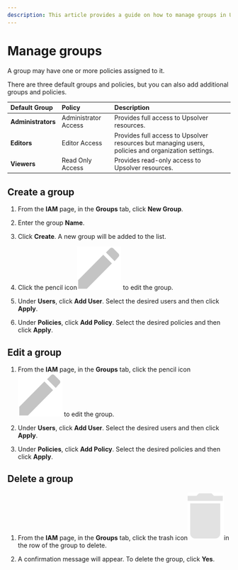 ```yaml
---
description: This article provides a guide on how to manage groups in Upsolver.
---
```


# Manage groups

A group may have one or more policies assigned to it. 

There are three default groups and policies, but you can also add additional groups and policies.

| Default Group | Policy | Description |
| :--- | :--- | :--- |
| **Administrators** | Administrator Access | Provides full access to Upsolver resources. |
| **Editors** | Editor Access | Provides full access to Upsolver resources but managing users, policies and organization settings. |
| **Viewers** | Read Only Access | Provides read-only access to Upsolver resources. |

## **Create a group**

1. From the **IAM** page, in the **Groups** tab, click **New Group**.

2. Enter the group **Name**.

3. Click **Create**. A new group will be added to the list.

4. Click the pencil icon![](../../../.gitbook/assets/image%20%2824%29.png) to edit the group.

5. Under **Users**, click **Add User**. Select the desired users and then click **Apply**.

6. Under **Policies**, click **Add Policy**. Select the desired policies and then click **Apply**.

## **Edit a group**

1. From the **IAM** page, in the **Groups** tab, click the pencil icon![](../../../.gitbook/assets/image%20%2824%29.png) to edit the group.

2. Under **Users**, click **Add User**. Select the desired users and then click **Apply**.

3. Under **Policies**, click **Add Policy**. Select the desired policies and then click **Apply**.

## **Delete a group**

1. From the **IAM** page, in the **Groups** tab, click the trash icon![](../../../.gitbook/assets/image%20%282%29.png)in the row of the group to delete.

2. A confirmation message will appear. To delete the group, click **Yes**.

